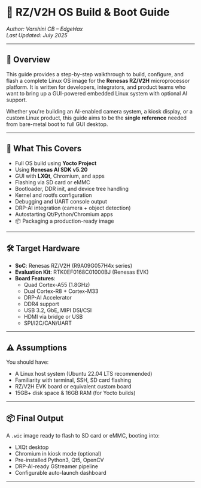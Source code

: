 # 🧠 RZ/V2H OS Build & Boot Guide

_Author: Varshini CB – EdgeHax  
Last Updated: July 2025_

---

## 📘 Overview

This guide provides a step-by-step walkthrough to build, configure, and flash a complete Linux OS image for the **Renesas RZ/V2H** microprocessor platform. It is written for developers, integrators, and product teams who want to bring up a GUI-powered embedded Linux system with optional AI support.

Whether you're building an AI-enabled camera system, a kiosk display, or a custom Linux product, this guide aims to be the **single reference** needed from bare-metal boot to full GUI desktop.

---

## 🎯 What This Covers

- Full OS build using **Yocto Project**
- Using **Renesas AI SDK v5.20**
- GUI with **LXQt**, Chromium, and apps
- Flashing via SD card or eMMC
- Bootloader, DDR init, and device tree handling
- Kernel and rootfs configuration
- Debugging and UART console output
- DRP-AI integration (camera + object detection)
- Autostarting Qt/Python/Chromium apps
- 📦 Packaging a production-ready image

---

## 🛠️ Target Hardware

- **SoC**: Renesas RZ/V2H (R9A09G057H4x series)
- **Evaluation Kit**: RTK0EF0168C01000BJ (Renesas EVK)
- **Board Features**:
  - Quad Cortex-A55 (1.8GHz)
  - Dual Cortex-R8 + Cortex-M33
  - DRP-AI Accelerator
  - DDR4 support
  - USB 3.2, GbE, MIPI DSI/CSI
  - HDMI via bridge or USB
  - SPI/I2C/CAN/UART

---

## ⚠️ Assumptions

You should have:
- A Linux host system (Ubuntu 22.04 LTS recommended)
- Familiarity with terminal, SSH, SD card flashing
- RZ/V2H EVK board or equivalent custom board
- 15GB+ disk space & 16GB RAM (for Yocto builds)

---

## 📦 Final Output

A `.wic` image ready to flash to SD card or eMMC, booting into:
- LXQt desktop
- Chromium in kiosk mode (optional)
- Pre-installed Python3, Qt5, OpenCV
- DRP-AI-ready GStreamer pipeline
- Configurable auto-launch dashboard

---

